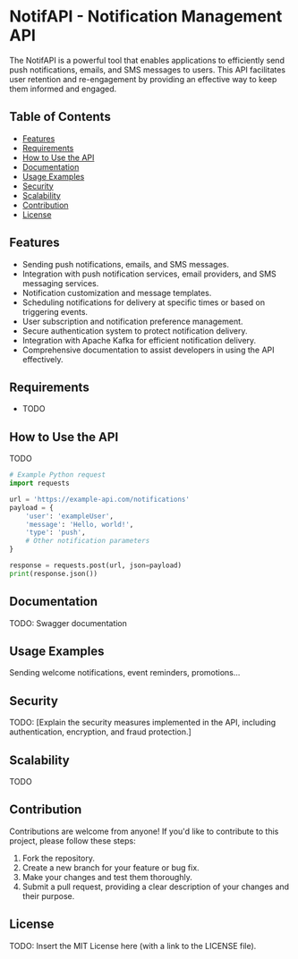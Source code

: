 # NotifAPI - Notification Management API

The NotifAPI is a powerful tool that enables applications to efficiently send push notifications, emails, and SMS messages to users. This API facilitates user retention and re-engagement by providing an effective way to keep them informed and engaged.

## Table of Contents

- [Features](#features)
- [Requirements](#requirements)
- [How to Use the API](#how-to-use-the-api)
- [Documentation](#documentation)
- [Usage Examples](#usage-examples)
- [Security](#security)
- [Scalability](#scalability)
- [Contribution](#contribution)
- [License](#license)

## Features

- Sending push notifications, emails, and SMS messages.
- Integration with push notification services, email providers, and SMS messaging services.
- Notification customization and message templates.
- Scheduling notifications for delivery at specific times or based on triggering events.
- User subscription and notification preference management.
- Secure authentication system to protect notification delivery.
- Integration with Apache Kafka for efficient notification delivery.
- Comprehensive documentation to assist developers in using the API effectively.

## Requirements

- TODO

## How to Use the API

TODO

```python
# Example Python request
import requests

url = 'https://example-api.com/notifications'
payload = {
    'user': 'exampleUser',
    'message': 'Hello, world!',
    'type': 'push',
    # Other notification parameters
}

response = requests.post(url, json=payload)
print(response.json())
```

## Documentation

TODO: Swagger documentation

## Usage Examples

Sending welcome notifications, event reminders, promotions...

## Security
TODO:
[Explain the security measures implemented in the API, including authentication, encryption, and fraud protection.]

## Scalability

TODO

## Contribution

Contributions are welcome from anyone! If you'd like to contribute to this project, please follow these steps:

1. Fork the repository.
2. Create a new branch for your feature or bug fix.
3. Make your changes and test them thoroughly.
4. Submit a pull request, providing a clear description of your changes and their purpose.


## License

TODO: Insert the MIT License here (with a link to the LICENSE file).
